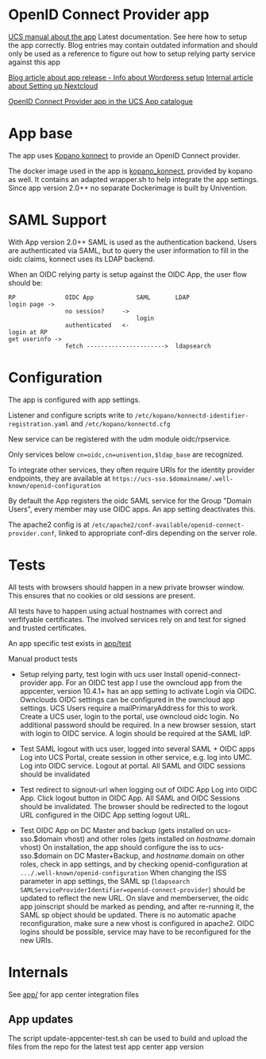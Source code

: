 # OpenID Connect Provider app

[UCS manual about the app](https://docs.software-univention.de/manual-4.4.html#domain:oidc)
Latest documentation. See here how to setup the app correctly. Blog entries may contain outdated information and should only be used as a reference to figure out how to setup relying party service against this app

[Blog article about app release - Info about Wordpress setup](https://www.univention.de/blog-de/2018/12/openid-connect-provider/)
[Internal article about Setting up Nextcloud](https://nissedal.knut.univention.de/~edamrose/oidc_nextcloud_anbindung.html)

[OpenID Connect Provider app in the UCS App catalogue](https://www.univention.de/produkte/univention-app-center/app-katalog/openid-connect-provider/)


# App base

The app uses [Kopano konnect](https://github.com/Kopano-dev/konnect) to provide an OpenID Connect provider.

The docker image used in the app is [kopano_konnect](https://github.com/zokradonh/kopano-docker.git), provided by kopano as well. It contains an adapted wrapper.sh to help integrate the app settings. Since app version 2.0++ no separate Dockerimage is built by Univention.


# SAML Support

With App version 2.0++ SAML is used as the authentication backend. Users are authenticated via SAML, but to query the user information to fill in the oidc claims, konnect uses its LDAP backend.

When an OIDC relying party is setup against the OIDC App, the user flow should be:
```
RP              OIDC App            SAML       LDAP
login page ->
                no session?     ->
                                    login
                authenticated   <-
login at RP
get userinfo ->
                fetch ---------------------->  ldapsearch
```

# Configuration

The app is configured with app settings.

Listener and configure scripts write to `/etc/kopano/konnectd-identifier-registration.yaml` and `/etc/kopano/konnectd.cfg`

New service can be registered with the udm module oidc/rpservice.

Only services below `cn=oidc,cn=univention,$ldap_base` are recognized.

To integrate other services, they often require URIs for the identity provider endpoints, they are available at `https://ucs-sso.$domainname/.well-known/openid-configuration`

By default the App registers the oidc SAML service for the Group "Domain Users", every member may use OIDC apps. An app setting deactivates this.

The apache2 config is at `/etc/apache2/conf-available/openid-connect-provider.conf`, linked to appropriate conf-dirs depending on the server role.

# Tests

All tests with browsers should happen in a new private browser window. This ensures that no cookies or old sessions are present.

All tests have to happen using actual hostnames with correct and verfifyable certificates. The involved services rely on and test for signed and trusted certificates.

An app specific test exists in [app/test](app/test)

Manual product tests
- Setup relying party, test login with ucs user
Install openid-connect-provider app. For an OIDC test app I use the owncloud app from the appcenter, version 10.4.1+ has an app setting to activate Login via OIDC. Ownclouds OIDC settings can be configured in the owncloud app settings.
UCS Users require a mailPrimaryAddress for this to work. Create a UCS user, login to the portal, use owncloud oidc login. No additional password should be required. In a new browser session, start with login to OIDC service. A login should be required at the SAML IdP.

- Test SAML logout with ucs user, logged into several SAML + OIDC apps
Log into UCS Portal, create session in other service, e.g. log into UMC. Log into OIDC service. Logout at portal. All SAML and OIDC sessions should be invalidated

- Test redirect to signout-url when logging out of OIDC App
Log into OIDC App. Click logout button in OIDC App. All SAML and OIDC Sessions should be invalidated. The browser should be redirected to the logout URL configured in the OIDC App setting logout URL.

- Test OIDC App on DC Master and backup (gets installed on ucs-sso.$domain vhost) and other roles (gets installed on $hostname.$domain vhost)
On installation, the app should configure the iss to ucs-sso.$domain on DC Master+Backup, and $hostname.$domain on other roles, check in app settings, and by checking openid-configuration at `.../.well-known/openid-configuration`
When changing the ISS parameter in app settings, the SAML sp (`ldapsearch SAMLServiceProviderIdentifier=openid-connect-provider`) should be updated to reflect the new URL. On slave and memberserver, the oidc app joinscript should be marked as pending, and after re-running it, the SAML sp object should be updated. There is no automatic apache reconfiguration, make sure a new vhost is configured in apache2.
OIDC logins should be possible, service may have to be reconfigured for the new URIs.

# Internals

See [app/](app/) for app center integration files

## App updates

The script update-appcenter-test.sh can be used to build and upload the files from the repo for the latest test app center app version
